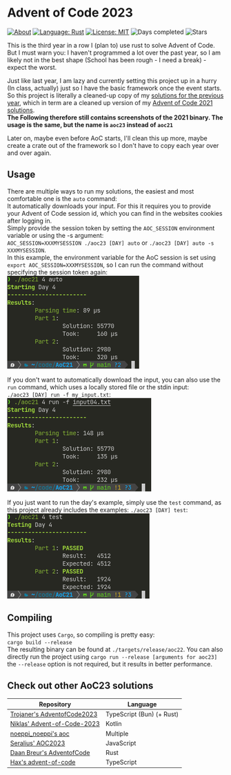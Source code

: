 # Advent of Code 2023

[![About](https://img.shields.io/badge/Advent%20of%20Code-2023-brightgreen?style=flat-square)](https://adventofcode.com/2023/about)
[![Language: Rust](https://img.shields.io/badge/Language-Rust-orange.svg?style=flat-square)](https://en.wikipedia.org/wiki/Rust_(programming_language))
[![License: MIT](https://img.shields.io/badge/License-MIT-blue.svg?style=flat-square)](https://mit-license.org/)
![Days completed](https://img.shields.io/badge/Days%20completed-6-red?style=flat-square)
![Stars](https://img.shields.io/badge/Stars-12-yellow?style=flat-square)

This is the third year in a row I (plan to) use rust to solve Advent of Code. But I must warn you: I haven't programmed a lot over the past year, so I am likely not in the best shape (School has been rough - I need a break) - expect the worst.

Just like last year, I am lazy and currently setting this project up in a hurry (In class, actually) just so I have the basic framework once the event starts. So this project is literally a cleaned-up copy of my [solutions for the previous year](https://github.com/LeMoonStar/AoC22), which in term are a cleaned up version of my [Advent of Code 2021 solutions](https://github.com/LeMoonStar/AoC21).  
**The Following therefore still contains screenshots of the 2021 binary. The usage is the same, but the name is `aoc23` instead of `aoc21`**

Later on, maybe even before AoC starts, I'll clean this up more, maybe create a crate out of the framework so I don't have to copy each year over and over again.

## Usage

There are multiple ways to run my solutions, the easiest and most comfortable one is the `auto` command:  
It automatically downloads your input. For this it requires you to provide your Advent of Code session id, which you can find in the websites cookies after logging in.  
Simply provide the session token by setting the `AOC_SESSION` environment variable or using the -s argument:  
`AOC_SESSION=XXXMYSESSION ./aoc23 [DAY] auto` or `./aoc23 [DAY] auto -s XXXMYSESSION`.  
In this example, the environment variable for the AoC session is set using `export AOC_SESSION=XXXMYSESSION`, so I can run the command without specifying the session token again:  
![auto command in action](./images/auto.png)  

If you don't want to automatically download the input, you can also use the `run` command, which uses a locally stored file or the stdin input:  
`./aoc23 [DAY] run -f my_input.txt`:  
![run command in action](./images/run.png)  

If you just want to run the day's example, simply use the `test` command, as this project already includes the examples:
`./aoc23 [DAY] test`:  
![test command in action](./images/test.png)  

## Compiling

This project uses `Cargo`, so compiling is pretty easy:  
`cargo build --release`  
The resulting binary can be found at `./targets/release/aoc22`. You can also directly run the project using `cargo run --release [arguments for aoc23]`  
the `--release` option is not required, but it results in better performance.

## Check out other AoC23 solutions

| Repository                                                                                           | Language                                |
|------------------------------------------------------------------------------------------------------|-----------------------------------------|
| [Trojaner's AdventofCode2023](https://github.com/TrojanerHD/AdventofCode2023)                        | TypeScript (Bun) (+ Rust)               |
| [Niklas' Advent-of-Code-2023](https://github.com/derNiklaas/Advent-of-Code-2023)                     | Kotlin                                  |
| [noeppi_noeppi's aoc](https://github.com/noeppi-noeppi/aoc/tree/master/2023)                         | Multiple                                |
| [Seralius' AOC2023](https://github.com/Seralius/AOC2023)                                             | JavaScript                              |
| [Daan Breur's AdventofCode](https://github.com/daanbreur/AdventofCode)                               | Rust                                    |
| [Hax's advent-of-code](https://github.com/Schlauer-Hax/advent-of-code)                                              | TypeScript                              |

